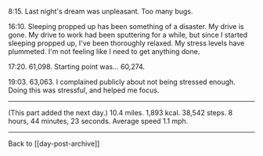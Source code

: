 8:15.  Last night's dream was unpleasant.  Too many bugs.

16:10.  Sleeping propped up has been something of a disaster.  My drive is gone.  My drive to work had been sputtering for a while, but since I started sleeping propped up, I've been thoroughly relaxed.  My stress levels have plummeted.  I'm not feeling like I need to get anything done.

17:20.  61,098.  Starting point was...  60,274.

19:03.  63,063.  I complained publicly about not being stressed enough.  Doing this was stressful, and helped me focus.

---
(This part added the next day.)  10.4 miles.  1,893 kcal.  38,542 steps.  8 hours, 44 minutes, 23 seconds.  Average speed 1.1 mph.

---
Back to [[day-post-archive]]
